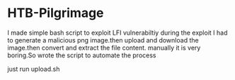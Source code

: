 # HTB-Pilgrimage

I made simple bash script to exploit LFI vulnerabiltiy
during the exploit I had to generate a malicious png image.then upload and download the image.then convert and extract the file content.
manually it is very boring.So wrote the script to automate the process

just run upload.sh
